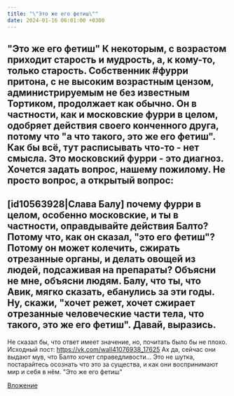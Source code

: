 ```yaml
---
title: "\"Это же его фетиш\""
date: 2024-01-16 06:01:00 +0300
---
```


"Это же его фетиш"
К некоторым, с возрастом приходит старость и мудрость, а, к кому-то, только старость.
Собственник #фурри притона, с не высоким возрастным цензом, администрируемым не без известным Тортиком, продолжает как обычно.
Он в частности, как и московские фурри в целом, одобряет действия своего конченного друга, потому что "а что такого, это же его фетиш". Как бы всё, тут расписывать что-то - нет смысла.
Это московский фурри - это диагноз.
Хочется задать вопрос, нашему пожилому. Не просто вопрос, а открытый вопрос:
---
[id10563928|Слава Балу] почему фурри в целом, особенно московские, и ты в частности, оправдывайте действия Балто? Потому что, как он сказал, "это его фетиш"? Потому он может колечить, сжирать отрезанные органы, и делать овощей из людей, подсаживая на препараты?
Объясни не мне, объясни людям. Балу, что ты, что Авик, мягко сказать, ебанулись за эти годы.
Ну, скажи, "хочет режет, хочет сжирает отрезанные человеческие части тела, что такого, это же его фетиш". Давай, выразись.
---
Не сказал бы, что ответ имеет значение, но, почитать было бы не плохо.
Исходный пост: https://vk.com/wall41076938_17625
Ах да, сейчас они выдают мув, что Балто хочет справедливости... Это не шутка, постарайтесь осознать что это за существа, и как они воспринимают мир и себя в нём.
"Это же его фетиш"

[Вложение](/assets/vk_photos/4/9AGcCXG6YM4.jpg)
